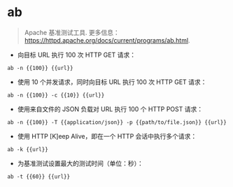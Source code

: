 # ab

> Apache 基准测试工具.
> 更多信息：<https://httpd.apache.org/docs/current/programs/ab.html>.

- 向目标 URL 执行 100 次 HTTP GET 请求：

`ab -n {{100}} {{url}}`

- 使用 10 个并发请求，同时向目标 URL 执行 100 次 HTTP GET 请求：

`ab -n {{100}} -c {{10}} {{url}}`

- 使用来自文件的 JSON 负载对 URL 执行 100 个 HTTP POST 请求：

`ab -n {{100}} -T {{application/json}} -p {{path/to/file.json}} {{url}}`

- 使用 HTTP [K]eep Alive，即在一个 HTTP 会话中执行多个请求：

`ab -k {{url}}`

- 为基准测试设置最大的测试时间（单位：秒）：

`ab -t {{60}} {{url}}`
